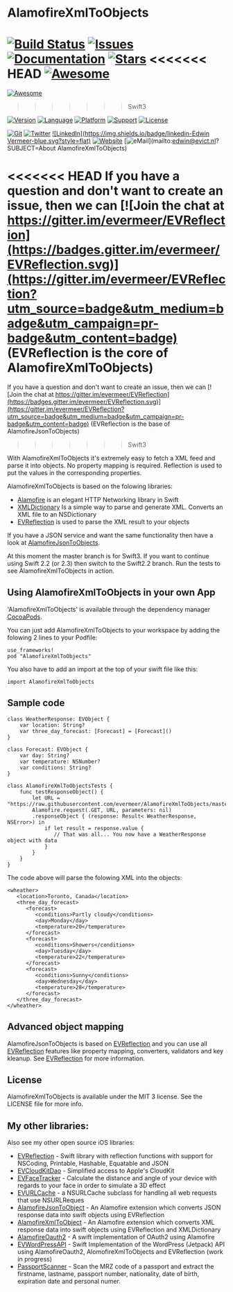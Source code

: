 # AlamofireXmlToObjects

<!---
 [![Circle CI](https://img.shields.io/circleci/project/evermeer/AlamofireXmlToObjects.svg?style=flat)](https://circleci.com/gh/evermeer/AlamofireXmlToObjects)
 -->
[![Build Status](https://travis-ci.org/evermeer/AlamofireXmlToObjects.svg?style=flat)](https://travis-ci.org/evermeer/AlamofireXmlToObjects)
[![Issues](https://img.shields.io/github/issues-raw/evermeer/AlamofireXmlToObjects.svg?style=flat)](https://github.com/evermeer/AlamofireXmlToObjects/issues)
[![Documentation](https://img.shields.io/badge/documented-100%-brightgreen.svg?style=flat)](http://cocoadocs.org/docsets/AlamofireXmlToObjects)
[![Stars](https://img.shields.io/github/stars/evermeer/AlamofireXmlToObjects.svg?style=flat)](https://github.com/evermeer/AlamofireXmlToObjects/stargazers)
<<<<<<< HEAD
[![Awesome](https://cdn.rawgit.com/sindresorhus/awesome/d7305f38d29fed78fa85652e3a63e154dd8e8829/media/badge.svg)](https://github.com/matteocrippa/awesome-swift)
=======
[![Awesome](https://cdn.rawgit.com/sindresorhus/awesome/d7305f38d29fed78fa85652e3a63e154dd8e8829/media/badge.svg)](https://github.com/matteocrippa/awesome-swift#json)
>>>>>>> Swift3

[![Version](https://img.shields.io/cocoapods/v/AlamofireXmlToObjects.svg?style=flat)](http://cocoadocs.org/docsets/AlamofireXmlToObjects)
[![Language](https://img.shields.io/badge/language-swift3-f48041.svg?style=flat)](https://developer.apple.com/swift)
[![Platform](https://img.shields.io/cocoapods/p/AlamofireXmlToObjects.svg?style=flat)](http://cocoadocs.org/docsets/AlamofireXmlToObjects)
[![Support](https://img.shields.io/badge/support-iOS%208%2B%20|%20OSX%2010.9+%20-blue.svg?style=flat)](https://www.apple.com/nl/ios/)
[![License](https://img.shields.io/cocoapods/l/AlamofireXmlToObjects.svg?style=flat)](http://cocoadocs.org/docsets/AlamofireXmlToObjects)

[![Git](https://img.shields.io/badge/GitHub-evermeer-blue.svg?style=flat)](https://github.com/evermeer)
[![Twitter](https://img.shields.io/badge/twitter-@evermeer-blue.svg?style=flat)](http://twitter.com/evermeer)
[![LinkedIn](https://img.shields.io/badge/linkedin-Edwin Vermeer-blue.svg?style=flat)](http://nl.linkedin.com/in/evermeer/en)
[![Website](https://img.shields.io/badge/website-evict.nl-blue.svg?style=flat)](http://evict.nl)
[![eMail](https://img.shields.io/badge/email-edwin@evict.nl-blue.svg?style=flat)](mailto:edwin@evict.nl?SUBJECT=About AlamofireXmlToObjects)

<<<<<<< HEAD
If you have a question and don't want to create an issue, then we can [![Join the chat at https://gitter.im/evermeer/EVReflection](https://badges.gitter.im/evermeer/EVReflection.svg)](https://gitter.im/evermeer/EVReflection?utm_source=badge&utm_medium=badge&utm_campaign=pr-badge&utm_content=badge) (EVReflection is the core of AlamofireXmlToObjects)
=======
If you have a question and don't want to create an issue, then we can [![Join the chat at https://gitter.im/evermeer/EVReflection](https://badges.gitter.im/evermeer/EVReflection.svg)](https://gitter.im/evermeer/EVReflection?utm_source=badge&utm_medium=badge&utm_campaign=pr-badge&utm_content=badge) (EVReflection is the base of AlamofireJsonToObjects)
>>>>>>> Swift3

With AlamofireXmlToObjects it's extremely easy to fetch a XML feed and parse it into objects. No property mapping is required. Reflection is used to put the values in the corresponding properties.

AlamofireXmlToObjects is based on the folowing libraries:
- [Alamofire](https://github.com/Alamofire/Alamofire) is an elegant HTTP Networking library in Swift
- [XMLDictionary](https://github.com/nicklockwood/XMLDictionary) Is a simple way to parse and generate XML. Converts an XML file to an NSDictionary
- [EVReflection](https://github.com/evermeer/EVReflection) is used to parse the XML result to your objects

If you have a JSON service and want the same functionality then have a look at [AlamofireJsonToObjects](https://github.com/evermeer/AlamofireJsonToObjects).

At this moment the master branch is for Swift3. If you want to continue using Swift 2.2 (or 2.3) then switch to the Swift2.2 branch.
Run the tests to see AlamofireXmlToObjects in action.

## Using AlamofireXmlToObjects in your own App 

'AlamofireXmlToObjects' is available through the dependency manager [CocoaPods](http://cocoapods.org). 

You can just add AlamofireXmlToObjects to your workspace by adding the folowing 2 lines to your Podfile:

```
use_frameworks!
pod "AlamofireXmlToObjects"
```

You also have to add an import at the top of your swift file like this:

```
import AlamofireXmlToObjects
```

## Sample code

```
class WeatherResponse: EVObject {
    var location: String?
    var three_day_forecast: [Forecast] = [Forecast]()
}

class Forecast: EVObject {
    var day: String?
    var temperature: NSNumber?
    var conditions: String?
}

class AlamofireXmlToObjectsTests {
    func testResponseObject() {
        let URL = "https://raw.githubusercontent.com/evermeer/AlamofireXmlToObjects/master/AlamofireXmlToObjectsTests/sample_xml"
        Alamofire.request(.GET, URL, parameters: nil)
        .responseObject { (response: Result< WeatherResponse, NSError>) in
            if let result = response.value {
               // That was all... You now have a WeatherResponse object with data
            }
        }
    }
}

```

The code above will parse the folowing XML into the objects:

```
<wheather>
   <location>Toronto, Canada</location>
   <three_day_forecast>
      <forecast>
         <conditions>Partly cloudy</conditions>
         <day>Monday</day>
         <temperature>20</temperature>
      </forecast>
      <forecast>
         <conditions>Showers</conditions>
         <day>Tuesday</day>
         <temperature>22</temperature>
      </forecast>
      <forecast>
         <conditions>Sunny</conditions>
         <day>Wednesday</day>
         <temperature>28</temperature>
      </forecast>
   </three_day_forecast>
</wheather>
```

## Advanced object mapping
AlamofireJsonToObjects is based on [EVReflection](https://github.com/evermeer/EVReflection) and you can use all [EVReflection](https://github.com/evermeer/EVReflection) features like property mapping, converters, validators and key kleanup. See [EVReflection](https://github.com/evermeer/EVReflection) for more information.

## License

AlamofireXmlToObjects is available under the MIT 3 license. See the LICENSE file for more info.

## My other libraries:
Also see my other open source iOS libraries:

- [EVReflection](https://github.com/evermeer/EVReflection) - Swift library with reflection functions with support for NSCoding, Printable, Hashable, Equatable and JSON 
- [EVCloudKitDao](https://github.com/evermeer/EVCloudKitDao) - Simplified access to Apple's CloudKit
- [EVFaceTracker](https://github.com/evermeer/EVFaceTracker) - Calculate the distance and angle of your device with regards to your face in order to simulate a 3D effect
- [EVURLCache](https://github.com/evermeer/EVURLCache) - a NSURLCache subclass for handling all web requests that use NSURLReques
- [AlamofireJsonToObject](https://github.com/evermeer/AlamofireJsonToObjects) - An Alamofire extension which converts JSON response data into swift objects using EVReflection
- [AlamofireXmlToObject](https://github.com/evermeer/AlamofireXmlToObjects) - An Alamofire extension which converts XML response data into swift objects using EVReflection and XMLDictionary
- [AlamofireOauth2](https://github.com/evermeer/AlamofireOauth2) - A swift implementation of OAuth2 using Alamofire
- [EVWordPressAPI](https://github.com/evermeer/EVWordPressAPI) - Swift Implementation of the WordPress (Jetpack) API using AlamofireOauth2, AlomofireXmlToObjects and EVReflection (work in progress)
- [PassportScanner](https://github.com/evermeer/PassportScanner) - Scan the MRZ code of a passport and extract the firstname, lastname, passport number, nationality, date of birth, expiration date and personal numer.
